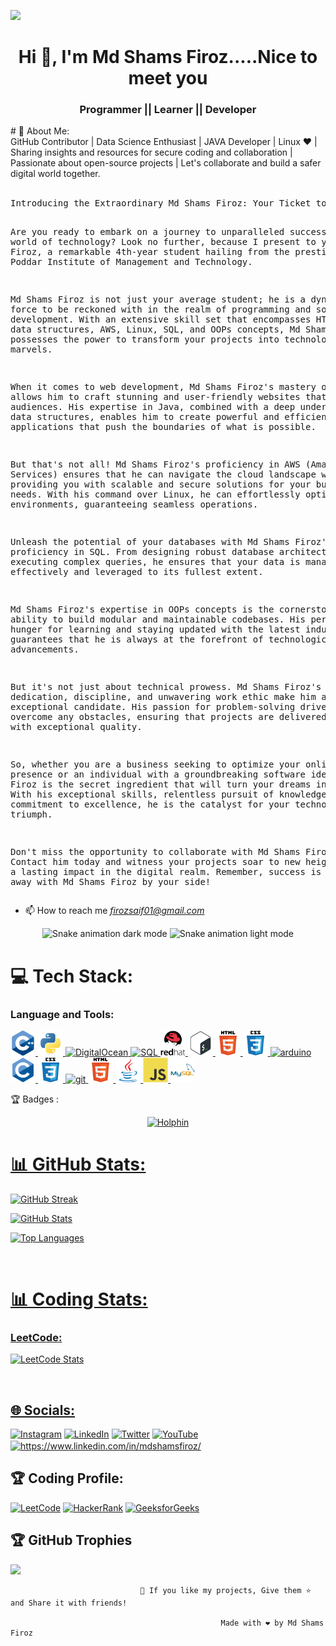 

<!--
**shamsfiroz/shamsfiroz** is a ✨ _special_ ✨ repository because its `README.md` (this file) appears on your GitHub profile.

Here are some ideas to get you started:

- 🔭 I’m currently working on ...
- 🌱 I’m currently learning ...
- 👯 I’m looking to collaborate on ...
- 🤔 I’m looking for help with ...
- 💬 Ask me about ...
- 📫 How to reach me: ...
- 😄 Pronouns: ...
- ⚡ Fun fact: ...
-->

![](https://visitcount.itsvg.in/api?id=wh04m1i&icon=0&color=10)
<h1 align="center">Hi 👋, I'm Md Shams Firoz.....Nice to meet you</h1>
<h3 align="center">Programmer || Learner || Developer </h3>
# 💫 About Me: <br>
 GitHub Contributor | Data Science Enthusiast | JAVA Developer | Linux ❤️ |  Sharing insights and resources for secure coding and collaboration | Passionate about open-source projects | Let's collaborate and build a safer digital world together. <br><br>
<pre>Introducing the Extraordinary Md Shams Firoz: Your Ticket to Technological Triumph!

Are you ready to embark on a journey to unparalleled success in the world of technology? Look no further, because I present to you Md Shams Firoz, a remarkable 4th-year student hailing from the prestigious B.P. Poddar Institute of Management and Technology.

Md Shams Firoz is not just your average student; he is a dynamic force to be reckoned with in the realm of programming and software development. With an extensive skill set that encompasses HTML, Java, data structures, AWS, Linux, SQL, and OOPs concepts, Md Shams Firoz possesses the power to transform your projects into technological marvels.

When it comes to web development, Md Shams Firoz's mastery over HTML allows him to craft stunning and user-friendly websites that captivate audiences. His expertise in Java, combined with a deep understanding of data structures, enables him to create powerful and efficient software applications that push the boundaries of what is possible.

But that's not all! Md Shams Firoz's proficiency in AWS (Amazon Web Services) ensures that he can navigate the cloud landscape with ease, providing you with scalable and secure solutions for your business needs. With his command over Linux, he can effortlessly optimize server environments, guaranteeing seamless operations.

Unleash the potential of your databases with Md Shams Firoz's proficiency in SQL. From designing robust database architectures to executing complex queries, he ensures that your data is managed effectively and leveraged to its fullest extent.

Md Shams Firoz's expertise in OOPs concepts is the cornerstone of his ability to build modular and maintainable codebases. His perpetual hunger for learning and staying updated with the latest industry trends guarantees that he is always at the forefront of technological advancements.

But it's not just about technical prowess. Md Shams Firoz's dedication, discipline, and unwavering work ethic make him a truly exceptional candidate. His passion for problem-solving drives him to overcome any obstacles, ensuring that projects are delivered on time and with exceptional quality.

So, whether you are a business seeking to optimize your online presence or an individual with a groundbreaking software idea, Md Shams Firoz is the secret ingredient that will turn your dreams into reality. With his exceptional skills, relentless pursuit of knowledge, and commitment to excellence, he is the catalyst for your technological triumph.

Don't miss the opportunity to collaborate with Md Shams Firoz. Contact him today and witness your projects soar to new heights, leaving a lasting impact in the digital realm. Remember, success is just a step away with Md Shams Firoz by your side! </pre>

- 📫 How to reach me *firozsaif01@gmail.com*

<!-- <img align="right" alt="Hacker" width="350" src= "https://media.tenor.com/images/b09a5c53026b5b30935947f380107bdc/tenor.gif"><br> -->
<!-- Snake animation -->
<div align="center">
  <img alt="Snake animation dark mode" src="https://raw.githubusercontent.com/mdshamsfiroz/mdshamsfiroz/main/.github/images/github-snake-dark.svg#gh-dark-mode-only"/>
  <img alt="Snake animation light mode" src="https://raw.githubusercontent.com/mdshamsfiroz/mdshamsfiroz/main/.github/images/github-contribution-grid-snake.svg#gh-light-mode-only"/>
</div>



# 💻 Tech Stack:
<h3 align="left">Language and Tools:</h3>
<p align="left">
  <a href="https://www.cplusplus.com/" target="_blank" rel="noreferrer">
    <img src="https://raw.githubusercontent.com/devicons/devicon/master/icons/cplusplus/cplusplus-original.svg" alt="C++" width="40" height="40"/>
  </a>
  <a href="https://www.python.org/" target="_blank" rel="noreferrer">
    <img src="https://raw.githubusercontent.com/devicons/devicon/master/icons/python/python-original.svg" alt="Python" width="40" height="40"/>
  </a>
  <a href="https://www.digitalocean.com/" target="_blank" rel="noreferrer">
    <img src="https://www.vectorlogo.zone/logos/digitalocean/digitalocean-icon.svg" alt="DigitalOcean" width="40" height="40"/>
  </a>
  <a href="https://www.postgresql.org/" target="_blank" rel="noreferrer">
    <img src="https://upload.wikimedia.org/wikipedia/commons/2/29/Postgresql_elephant.svg" alt="SQL" width="40" height="40"/>
  </a>
  <a href="https://www.redhat.com/" target="_blank" rel="noreferrer">
    <img src="https://raw.githubusercontent.com/devicons/devicon/master/icons/redhat/redhat-original-wordmark.svg" alt="Red Hat" width="40" height="40"/>
  </a>
 <a href="https://www.gnu.org/software/bash/" target="_blank" rel="noreferrer">
    <img src="https://raw.githubusercontent.com/devicons/devicon/master/icons/bash/bash-original.svg" alt="Bash" width="40" height="40"/>
  </a>
 <a href="https://www.html.com/" target="_blank" rel="noreferrer">
    <img src="https://raw.githubusercontent.com/devicons/devicon/master/icons/html5/html5-original-wordmark.svg" alt="HTML" width="40" height="40"/>
  </a>
  <a href="https://www.w3schools.com/css/" target="_blank" rel="noreferrer">
    <img src="https://raw.githubusercontent.com/devicons/devicon/master/icons/css3/css3-original-wordmark.svg" alt="CSS" width="40" height="40"/>
  </a>
<a href="https://www.arduino.cc/" target="_blank" rel="noreferrer"> <img src="https://cdn.worldvectorlogo.com/logos/arduino-1.svg" alt="arduino" width="40" height="40"/> </a> <a href="https://www.cprogramming.com/" target="_blank" rel="noreferrer"> <img src="https://raw.githubusercontent.com/devicons/devicon/master/icons/c/c-original.svg" alt="c" width="40" height="40"/> </a> <a href="https://www.w3schools.com/css/" target="_blank" rel="noreferrer"> <img src="https://raw.githubusercontent.com/devicons/devicon/master/icons/css3/css3-original-wordmark.svg" alt="css3" width="40" height="40"/> </a> <a href="https://git-scm.com/" target="_blank" rel="noreferrer"> <img src="https://www.vectorlogo.zone/logos/git-scm/git-scm-icon.svg" alt="git" width="40" height="40"/> </a> <a href="https://www.w3.org/html/" target="_blank" rel="noreferrer"> <img src="https://raw.githubusercontent.com/devicons/devicon/master/icons/html5/html5-original-wordmark.svg" alt="html5" width="40" height="40"/> </a> <a href="https://www.java.com" target="_blank" rel="noreferrer"> <img src="https://raw.githubusercontent.com/devicons/devicon/master/icons/java/java-original.svg" alt="java" width="40" height="40"/> </a> <a href="https://developer.mozilla.org/en-US/docs/Web/JavaScript" target="_blank" rel="noreferrer"> <img src="https://raw.githubusercontent.com/devicons/devicon/master/icons/javascript/javascript-original.svg" alt="javascript" width="40" height="40"/> </a> <a href="https://www.mysql.com/" target="_blank" rel="noreferrer"> <img src="https://raw.githubusercontent.com/devicons/devicon/master/icons/mysql/mysql-original-wordmark.svg" alt="mysql" width="40" height="40"/> </a>

</p>


🏆 Badges :
<div align="center">
  <!-- <script src="https://tryhackme.com/badge/415141"></script> -->
 <a target="_blank" href="https://holopin.me/shamsfiroz"><img title="TryHackMe Badge" alt="Holphin" </a>
</div>
<div align="center">
<!--   <a target="_blank" href="https://tryhackme.com/pangoverdhan/badges/wireshark"><img title="Wireshark" alt="TryHackMe badge 1" src="https://tryhackme.com/img/badges/wireshark.svg" width="100"></a>
  <a target="_blank" href="https://tryhackme.com/pangoverdhan/badges/world-wide-web"><img title="World Wide Web" alt="TryHackMe badge 2" src="https://tryhackme.com/img/badges/howthewebworks.svg" width="100"></a>
  <a target="_blank" href="https://tryhackme.com/pangoverdhan/badges/network-fundamentals"><img title="Network Fundamentals" alt="TryHackMe badge 3" src="https://tryhackme.com/img/badges/networkfundamentals.svg" width="100"></a>
  <a target="_blank" href="https://tryhackme.com/pangoverdhan/badges/blue"><img title="Blue" alt="TryHackMe badge 4" src="https://tryhackme.com/img/badges/blue.svg" width="100"></a>
  <a target="_blank" href="https://tryhackme.com/pangoverdhan/badges/mr-robot"><img title="Mr. Robot" alt="TryHackMe badge 5" src="https://tryhackme.com/img/badges/mrrobot.svg" width="100"></a>
  <a target="_blank" href="https://tryhackme.com/pangoverdhan/badges/hash-cracker"><img title="Hash Cracker" alt="TryHackMe badge 6" src="https://tryhackme.com/img/badges/hashcracker.svg" width="100"></a>
  <a target="_blank" href="https://tryhackme.com/pangoverdhan/badges/ohsint"><img title="OhSINT" alt="TryHackMe badge 7" src="https://tryhackme.com/img/badges/ohsint.svg" width="100"></a>
  <a target="_blank" href="https://tryhackme.com/pangoverdhan/badges/owasp-10"><img title="OWASP Top 10" alt="TryHackMe badge 8" src="https://tryhackme.com/img/badges/owasptop10.svg" width="100"></a>
  <a target="_blank" href="https://tryhackme.com/pangoverdhan/badges/intro-to-pentesting"><img title="Intro to Pentesting" alt="TryHackMe badge 9" src="https://tryhackme.com/img/badges/introtooffensivesecurity.svg" width="100"></a>
  <a target="_blank" href="https://tryhackme.com/pangoverdhan/badges/terminaled"><img title="Terminaled" alt="TryHackMe badge 10" src="https://tryhackme.com/img/badges/linux.svg" width="100"></a>
  <a target="_blank" href="https://tryhackme.com/pangoverdhan/badges/web-fund"><img title="Web Fundamentals" alt="TryHackMe badge 11" src="https://tryhackme.com/img/badges/webbed.svg" width="100"></a>
  <a target="_blank" href="https://tryhackme.com/pangoverdhan/badges/security-awareness"><img title="security awarenwss" alt="TryHackMe badge 12" src="https://tryhackme.com/img/badges/securityawareness.svg" width="100"></a>
  <a target="_blank" href="https://tryhackme.com/pangoverdhan/badges/7-day-streak"><img title="7day" alt="TryHackMe badge 13" src="https://tryhackme.com/img/badges/streak7.svg" width="100"></a>
 <a target="_blank" href="https://tryhackme.com/pangoverdhan/badges/30-day-streak"><img title="30day" alt="TryHackMe badge 14" src="https://tryhackme.com/img/badges/streak30.svg" width="100"></a> -->
</div>



# 📊 GitHub Stats:

 ![GitHub Streak](https://github-readme-streak-stats.herokuapp.com/?user=mdshamsfiroz&theme=dark&hide_border=false) <br>
 
 ![GitHub Stats](https://github-readme-stats.vercel.app/api?username=mdshamsfiroz&theme=dark&hide_border=false&include_all_commits=true&count_private=true&show_icons=true) <br>
 
![Top Languages](https://github-readme-stats.vercel.app/api/top-langs/?username=mdshamsfiroz&theme=dark&hide_border=false&include_all_commits=true&count_private=true&layout=compact)

<br>
 
 # 📊 Coding Stats:

### LeetCode:
![LeetCode Stats](https://leetcode-stats-six.vercel.app/api?username=mdshamsfiroz&theme=dark)

<br>

## 🌐 Socials:
[![Instagram](https://img.shields.io/badge/Instagram-%23E4405F.svg?logo=Instagram&logoColor=white)](https://instagram.com/coder.shams) [![LinkedIn](https://img.shields.io/badge/LinkedIn-%230077B5.svg?logo=linkedin&logoColor=white)](https://www.linkedin.com/in/mdshamsfiroz/) [![Twitter](https://img.shields.io/badge/Twitter-%231DA1F2.svg?logo=Twitter&logoColor=white)](https://twitter.com/mdshamsfiroz) [![YouTube](https://img.shields.io/badge/YouTube-red?logo=youtube&logoColor=white)](https://www.youtube.com/@mdshamsfiroz/) 
<br>
<a href="https://linkedin.com/in/https://www.linkedin.com/in/md-shams-firoz/" target="blank"><img align="center" src="https://raw.githubusercontent.com/rahuldkjain/github-profile-readme-generator/master/src/images/icons/Social/linked-in-alt.svg" alt="https://www.linkedin.com/in/mdshamsfiroz/" height="30" width="40" /></a>


## 🏆 Coding Profile:

[![LeetCode](https://img.shields.io/badge/LeetCode-FFA116?style=flat-square&logo=leetcode&logoColor=white)](https://leetcode.com/mdshamsfiroz/)
[![HackerRank](https://img.shields.io/badge/HackerRank-2EC866?style=flat-square&logo=hackerrank&logoColor=white)](https://www.hackerrank.com/mdshamsfiroz?hr_r=1)
[![GeeksforGeeks](https://img.shields.io/badge/GeeksforGeeks-0F9D58?style=flat-square&logo=geeksforgeeks&logoColor=white)](https://auth.geeksforgeeks.org/user/mdshamsfiroz)




## 🏆 GitHub Trophies
![](https://github-profile-trophy.vercel.app/?username=mdshamsfiroz&theme=radical&no-frame=false&no-bg=true&margin-w=4)

                                 💙 If you like my projects, Give them ⭐ and Share it with friends!

                                                   Made with ❤️ by Md Shams Firoz
